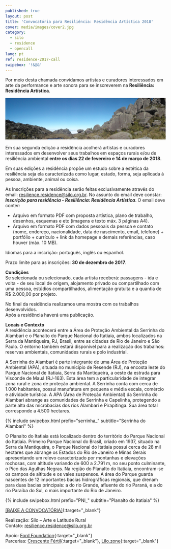 ```yaml
---
published: true
layout: post
title: 'Convocatória para Resiliência: Residência Artística 2018'
cover: media/images/cover2.jpg
category:
  - silo
  - residence
  - opencall
lang: pt
ref: residence-2017-call
swipebox: '!&@&'
---
```

Por meio desta chamada convidamos artistas e curadores interessados em arte da performance e arte sonora para se inscreverem na **Resiliência: Residência Artística**.

![](../media/images/resilience-residence-2018-call/PNII_J_42.jpg)

Em	 sua	 segunda	 edição	 a	 residência	 acolherá	 artistas	 e	 curadores	 interessados	 em	
desenvolver	 seus	 trabalhos	em	espaços	 rurais e/ou	 de	 resiliência	ambiental **entre os dias 22 de fevereiro e 14 de março de 2018**.

Em	suas	edições	a	residência	propõe	um	estudo	sobre	a	estética	da	resiliência	seja	ela	caracterizada	como	lugar,	estado,	forma, seja	aplicada	à	pessoa,	ambiente,	animal	ou	coisa.

As Inscrições para a residência serão feitas exclusivamente através do email: [resilience.residence@silo.org.br](mailto:resilience.residence@silo.org.br). No assunto do email deve constar: ***Inscrição para residência - Resiliência: Residência Artística***. O email deve conter:

- Arquivo em formato PDF com proposta artística, plano de trabalho, desenhos, esquemas e etc (imagens e texto máx. 3 páginas A4). 
- Arquivo em formato PDF com dados pessoais da pessoa e contato (nome, endereço, nacionalidade, data de nascimento, email, telefone) + portfólio + currículo + link da homepage e demais referências, caso houver (máx. 10 MB).

Idiomas para a inscrição: português, inglês ou espanhol.

Prazo limite para as inscrições: **30 de dezembro de 2017**.

**Condições**  
Se	selecionada	ou	selecionado,	cada	artista	receberá:	passagens	- ida	e	volta	- de	seu	local de	 origem,	 alojamento	 privado	 ou compartilhado	 com	 uma	 pessoa,	 estúdios	compartilhados,	alimentação	gratuita	e	a	quantia	de	R$	2.000,00	por	projeto.	

No	final	da	residência	realizamos	uma	mostra	com	os	trabalhos	desenvolvidos.	
Após	a	residência	haverá	uma	publicação.

**Locais e Contexto**  
A	residência	acontecerá	entre	a	Área	de	Proteção	Ambiental	da	Serrinha	do	Alambari	e	o	Planalto	do	Parque	Nacional	do	Itatiaia, ambos	localizados	na	Serra	da	Mantiqueira, RJ,	Brasil,	entre	as	 cidades	 de	Rio	 de	 Janeiro	e	São	 Paulo.	O	entorno	 também	estará	disponível	para	a	realização	dos	trabalhos:	reservas	ambientais,	comunidades	rurais	e	polo	industrial.	

A Serrinha do Alambari é parte integrante de uma Área de Proteção Ambiental (APA), situada no município de Resende (RJ), na encosta leste do Parque Nacional de Itatiaia, Serra da Mantiqueira, a oeste da estrada para Visconde de Mauá (RJ-163). Esta área tem a particularidade de integrar zona rural e zona de proteção ambiental. A Serrinha conta com cerca de 1.000 habitantes, possui manufatura em pequena e média escala, comércio e atividade turística. A APA (Área de Proteção Ambiental) da Serrinha do Alambari abrange as comunidades de Serrinha e Capelinha, protegendo a parte alta das microbacias dos rios Alambari e Pirapitinga. Sua área total corresponde a 4.500 hectares.

{% include swipebox.html prefix="serrinha_" subtitle="Serrinha do Alambari" %}

O Planalto do Itatiaia está localizado dentro do território do Parque Nacional do Itatiaia. Primeiro Parque Nacional do Brasil, criado em 1937, situado na Serra da Mantiqueira, o Parque Nacional do Itatiaia possui cerca de 28 mil hectares que abrange os Estados do Rio de Janeiro e Minas Gerais apresentando um relevo caracterizado por montanhas e elevações rochosas, com altitude variando de 600 a 2.791 m, no seu ponto culminante, o Pico das Agulhas Negras. Na região do Planalto do Itatiaia, encontram-se os campos de altitude e os vales suspensos. A área do Parque guarda nascentes de 12 importantes bacias hidrográficas regionais, que drenam para duas bacias principais: a do rio Grande, afluente do rio Paraná, e a do rio Paraíba do Sul, o mais importante do Rio de Janeiro.

{% include swipebox.html prefix="PNI_" subtitle="Planalto do Itatiaia" %}

[[BAIXE A CONVOCATÓRIA]](/media/docs/resilience-residence-2018_convocatoria.pdf){:target="_blank"}  

Realização: Silo – Arte e Latitude Rural  
Contato: [resilience.residence@silo.org.br](mailto:resilience.residence@silo.org.br)

Apoio: [Ford Foundation](https://www.fordfoundation.org/){:target="_blank"}  
Parcerias: [Crescente Fértil](http://crescentefertil.org.br/){:target="_blank"}, [Lilo.zone](http://www.lilo.zone/){:target="_blank"}

